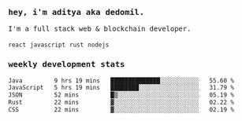 <samp>
    <h3>hey, i'm aditya aka dedomil.</h3>
    I'm a full stack web & blockchain developer. 
    <br />
    <br />
    <code>react</code> <code>javascript</code> <code>rust</code> <code>nodejs</code>
    <h3>weekly development stats</h3>
    <!--START_SECTION:waka-->

```txt
Java         9 hrs 19 mins   ██████████████░░░░░░░░░░░   55.60 %
JavaScript   5 hrs 19 mins   ████████░░░░░░░░░░░░░░░░░   31.79 %
JSON         52 mins         █▒░░░░░░░░░░░░░░░░░░░░░░░   05.19 %
Rust         22 mins         ▓░░░░░░░░░░░░░░░░░░░░░░░░   02.22 %
CSS          22 mins         ▓░░░░░░░░░░░░░░░░░░░░░░░░   02.19 %
```

<!--END_SECTION:waka-->
</samp>
